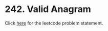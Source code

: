 # 242. Valid Anagram

Click [here](https://leetcode.com/problems/valid-anagram/) for the leetcode problem statement.
